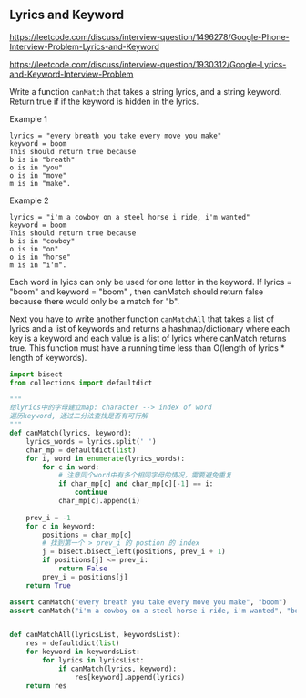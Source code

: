 ## Lyrics and Keyword
https://leetcode.com/discuss/interview-question/1496278/Google-Phone-Interview-Problem-Lyrics-and-Keyword

https://leetcode.com/discuss/interview-question/1930312/Google-Lyrics-and-Keyword-Interview-Problem

Write a function `canMatch` that takes a string lyrics, and a string keyword. Return true if if the keyword is hidden in the lyrics.

Example 1
```
lyrics = "every breath you take every move you make"
keyword = boom
This should return true because
b is in "breath"
o is in "you"
o is in "move"
m is in "make".
```
Example 2
```
lyrics = "i'm a cowboy on a steel horse i ride, i'm wanted"
keyword = boom
This should return true because
b is in "cowboy"
o is in "on"
o is in "horse"
m is in "i'm".
```

Each word in lyics can only be used for one letter in the keyword. If lyrics = "boom" and keyword = "boom" , then canMatch should return false because there would only be a match for "b".

Next you have to write another function `canMatchAll` that takes a list of lyrics and a list of keywords and returns a hashmap/dictionary where each key is a keyword and each value is a list of lyrics where canMatch returns true. This function must have a running time less than O(length of lyrics * length of keywords).

```py
import bisect
from collections import defaultdict

"""
给lyrics中的字母建立map: character --> index of word
遍历keyword, 通过二分法查找是否有可行解
"""
def canMatch(lyrics, keyword):
    lyrics_words = lyrics.split(' ')
    char_mp = defaultdict(list)
    for i, word in enumerate(lyrics_words):
        for c in word:
            # 注意同个word中有多个相同字母的情况，需要避免重复
            if char_mp[c] and char_mp[c][-1] == i:
                continue
            char_mp[c].append(i)
    
    prev_i = -1
    for c in keyword:
        positions = char_mp[c]
        # 找到第一个 > prev_i 的 postion 的 index
        j = bisect.bisect_left(positions, prev_i + 1)
        if positions[j] <= prev_i:
            return False
        prev_i = positions[j]
    return True

assert canMatch("every breath you take every move you make", "boom")
assert canMatch("i'm a cowboy on a steel horse i ride, i'm wanted", "boom")


def canMatchAll(lyricsList, keywordsList):
    res = defaultdict(list)
    for keyword in keywordsList:
        for lyrics in lyricsList:
            if canMatch(lyrics, keyword):
                res[keyword].append(lyrics)
    return res
```
